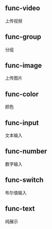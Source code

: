 ## func-video
上传视频

## func-group
分组

## func-image
上传图片

## func-color
颜色

## func-input
文本输入

## func-number
数字输入

## func-switch
布尔值输入

## func-text
纯展示

